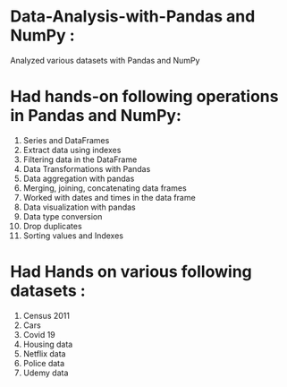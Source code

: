 # Data-Analysis-with-Pandas and NumPy :
Analyzed various datasets with Pandas and NumPy


# Had hands-on following operations in Pandas and NumPy:
1) Series and DataFrames
2) Extract data using indexes
3) Filtering data in the DataFrame
4) Data Transformations with Pandas 
5) Data aggregation with pandas
6) Merging, joining, concatenating data frames
7) Worked with dates and times in the data frame
8) Data visualization with pandas
9) Data type conversion
10) Drop duplicates
11) Sorting values and Indexes

# Had Hands on various following datasets :
1) Census 2011
2) Cars
3) Covid 19
4) Housing data
5) Netflix data
6) Police data
7) Udemy data

